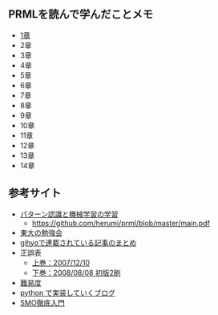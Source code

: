 ## PRMLを読んで学んだことメモ

- [1章](http://nbviewer.jupyter.org/github/eisoku9618/kuroiwa_demos/blob/master/PRML/chapter01.ipynb)
- 2章
- 3章
- 4章
- 5章
- 6章
- 7章
- 8章
- 9章
- 10章
- 11章
- 12章
- 13章
- 14章

## 参考サイト

- [パターン認識と機械学習の学習](https://github.com/herumi/prml)
   - https://github.com/herumi/prml/blob/master/main.pdf
- [東大の勉強会](http://bin.t.u-tokyo.ac.jp/prml2009/)
- [gihyoで連載されている記事のまとめ](http://d.hatena.ne.jp/n_shuyo/20130725/prml)
- 正誤表
   - [上巻：2007/12/10](http://ibisforest.org/index.php?PRML%2Ferrata1#zc066a9e)
   - [下巻：2008/08/08 初版2刷](http://ibisforest.org/index.php?PRML%2Ferrata1#zc066a9e)
- [難易度](http://ibisforest.org/index.php?PRML%2Fcourse)
- [python で実装していくブログ](http://aidiary.hatenablog.com/entry/20100829/1283068351)
- [SMO徹底入門](http://www.slideshare.net/sleepy_yoshi/smo-svm)
